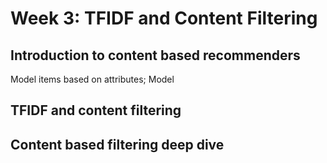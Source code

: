 # Week 3: TFIDF and Content Filtering
## Introduction to content based recommenders
Model items based on attributes; Model 

## TFIDF and content filtering

## Content based filtering deep dive
